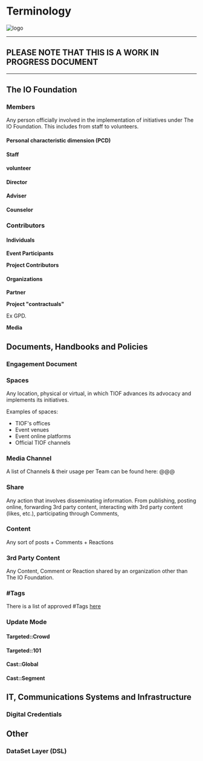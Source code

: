 # Terminology

![logo](https://user-images.githubusercontent.com/9198668/103223358-02a5ae80-4961-11eb-9a78-c6ebc20d7691.png)

***

## PLEASE NOTE THAT THIS IS A WORK IN PROGRESS DOCUMENT

***

## The IO Foundation

### Members

Any person officially involved in the implementation of initiatives under The IO Foundation. This includes from staff to volunteers.

#### Personal characteristic dimension (PCD)

#### Staff

#### volunteer

#### Director

#### Adviser

#### Counselor

### Contributors

#### Individuals

**Event Participants**

**Project Contributors**

#### Organizations

**Partner**

**Project "contractuals"**

Ex GPD.

**Media**

## Documents, Handbooks and Policies

### Engagement Document

### Spaces

Any location, physical or virtual, in which TIOF advances its advocacy and implements its initiatives.

Examples of spaces:

* TIOF's offices
* Event venues
* Event online platforms
* Official TIOF channels

###

### Media Channel

A list of Channels & their usage per Team can be found here: @@@

### Share

Any action that involves disseminating information. From publishing, posting online, forwarding 3rd party content, interacting with 3rd party content (likes, etc.), participating through Comments,

### Content

Any sort of posts + Comments + Reactions

### 3rd Party Content

Any Content, Comment or Reaction shared by an organization other than The IO Foundation.

### #Tags

There is a list of approved #Tags [here](https://tiof.click/Tags)

### Update Mode

#### Targeted::Crowd

#### Targeted::101

#### Cast::Global

#### Cast::Segment

## IT, Communications Systems and Infrastructure

### Digital Credentials

## Other

### DataSet Layer (DSL)
